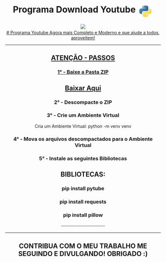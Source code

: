 </div>
<div align="center">

  <h1> Programa Download Youtube <a href="#"> <img align="top" alt="And@-Software" height="45em" width="50" src="https://raw.githubusercontent.com/devicons/devicon/master/icons/python/python-original.svg"> </a></h1>
</div>

<div align="center">
  <div align="center">
  <a href="https://padlet-uploads.storage.googleapis.com/1285543771/7d1a861f0b7e48af5300de0b4cec9e5d/2022_01_22_13_10_26.mp4">
  <img src="https://v1.padlet.pics/1/image.webp?t=c_limit%2Cdpr_1%2Ch_500%2Cw_700&url=https%3A%2F%2Fpadlet-uploads.storage.googleapis.com%2F1285543771%2F62bf2b2cfbbb9d997a9fb91abd725170%2Fyou_you1.png"/>
   <br>
</div>
    
<div align="center">
# Programa Youtube
Agora mais Completo e Moderno
e que ajude a todos, aproveitem!

----------------------------
ATENÇÃO - PASSOS
----------------------------  
</div>
<div align="center">
  <a href="https://padlet-uploads.storage.googleapis.com/1285543771/7d1a861f0b7e48af5300de0b4cec9e5d/2022_01_22_13_10_26.mp4">
  <h3>1° - Baixe a Pasta ZIP </h3>
  <h2>Baixar Aqui </a></h2>
</div>
  
<h3>2° - Descompacte o ZIP </h3>

<h3>3° - Crie um Ambiente Virtual </h3>
<p>Cria um Ambiente Virtual: python -m venv venv</p>

<h3>4° - Mova os arquivos descompactados para o Ambiente Virtual </h3>
  
<h3>5° - Instale as seguintes Bibliotecas </h3>

BIBLIOTECAS:
---------------------
<h3> pip install pytube </h3>
<h3> pip install requests </h3>
<h3> pip install pillow </h3>
----------------------

---------------------------
CONTRIBUA COM O MEU TRABALHO
ME SEGUINDO E DIVULGANDO!
OBRIGADO :)
----------------------------
        

